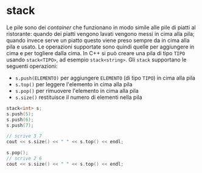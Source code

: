 # stack

Le pile sono dei *container* che funzionano in modo simile alle pile di piatti al ristorante: quando dei piatti vengono lavati vengono messi in cima alla pila; quando invece serve un piatto questo viene preso sempre da in cima alla pila e usato. Le operazioni supportate sono quindi quelle per aggiungere in cima e per togliere dalla cima. In C++ si può creare una pila di tipo `TIPO` usando `stack<TIPO>`, ad esempio `stack<string>`. Gli `stack` supportano le seguenti operazioni:
- `s.push(ELEMENTO)` per aggiungere `ELEMENTO` (di tipo `TIPO`) in cima alla pila
- `s.top()` per leggere l'elemento in cima alla pila
- `s.pop()` per rimuovere l'elemento in cima alla pila
- `s.size()` restituisce il numero di elementi nella pila

```cpp
stack<int> s;
s.push(5);
s.push(6);
s.push(7);

// scrive 3 7
cout << s.size() << " " << s.top() << endl;

s.pop();
// scrive 2 6
cout << s.size() << " " << s.top() << endl;
```
